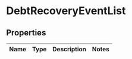 
# DebtRecoveryEventList

## Properties
Name | Type | Description | Notes
------------ | ------------- | ------------- | -------------



